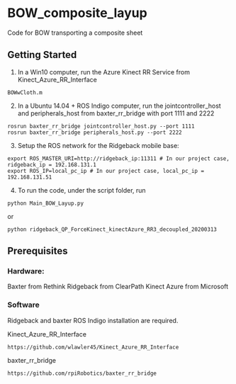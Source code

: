 # BOW_composite_layup
Code for BOW transporting a composite sheet


## Getting Started

1. In a Win10 computer, run the Azure Kinect RR Service from Kinect_Azure_RR_Interface
```
BOWwCloth.m 
```

2. In a Ubuntu 14.04 + ROS Indigo computer, run the jointcontroller_host and peripherals_host from baxter_rr_bridge with port 1111 and 2222
```
rosrun baxter_rr_bridge jointcontroller_host.py --port 1111
rosrun baxter_rr_bridge peripherals_host.py --port 2222
```

3. Setup the ROS network for the Ridgeback mobile base:
```
export ROS_MASTER_URI=http://ridgeback_ip:11311 # In our project case, ridgeback_ip = 192.168.131.1
export ROS_IP=local_pc_ip # In our project case, local_pc_ip = 192.168.131.51
```

4. To run the code, under the script folder, run
```
python Main_BOW_Layup.py
```
or
```
python ridgeback_QP_ForceKinect_kinectAzure_RR3_decoupled_20200313
```

## Prerequisites

### Hardware:
Baxter from Rethink
Ridgeback from ClearPath
Kinect Azure from Microsoft

### Software
Ridgeback and baxter ROS Indigo installation are required.


Kinect_Azure_RR_Interface 
```
https://github.com/wlawler45/Kinect_Azure_RR_Interface
```
baxter_rr_bridge 
```
https://github.com/rpiRobotics/baxter_rr_bridge
```


